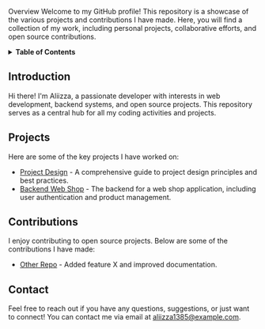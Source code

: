 Overview
Welcome to my GitHub profile! This repository is a showcase of the various projects and contributions I have made. Here, you will find a collection of my work, including personal projects, collaborative efforts, and open source contributions.

<details> <summary><strong>Table of Contents</strong></summary> <ul> <li><a href="#introduction">Introduction</a></li> <li><a href="#projects">Projects</a></li> <li><a href="#contributions">Contributions</a></li> <li><a href="#contact">Contact</a></li> </ul> </details>

<h2 id="introduction">Introduction</h2> <p>Hi there! I'm Aliizza, a passionate developer with interests in web development, backend systems, and open source projects. This repository serves as a central hub for all my coding activities and projects.</p>

<h2 id="projects">Projects</h2> <p>Here are some of the key projects I have worked on:</p> <ul> <li><a href="https://github.com/aliizza1385/Project-Design">Project Design</a> - A comprehensive guide to project design principles and best practices.</li> <li><a href="https://github.com/aliizza1385/backend-web-shop">Backend Web Shop</a> - The backend for a web shop application, including user authentication and product management.</li> <!-- Add more projects as needed --> </ul>

<h2 id="contributions">Contributions</h2> <p>I enjoy contributing to open source projects. Below are some of the contributions I have made:</p> <ul> <li><a href="https://github.com/other-repo">Other Repo</a> - Added feature X and improved documentation.</li> <!-- Add more contributions as needed --> </ul>

<h2 id="contact">Contact</h2> <p>Feel free to reach out if you have any questions, suggestions, or just want to connect! You can contact me via email at <a href="mailto:aliizza1385@example.com">aliizza1385@example.com</a>.</p>
